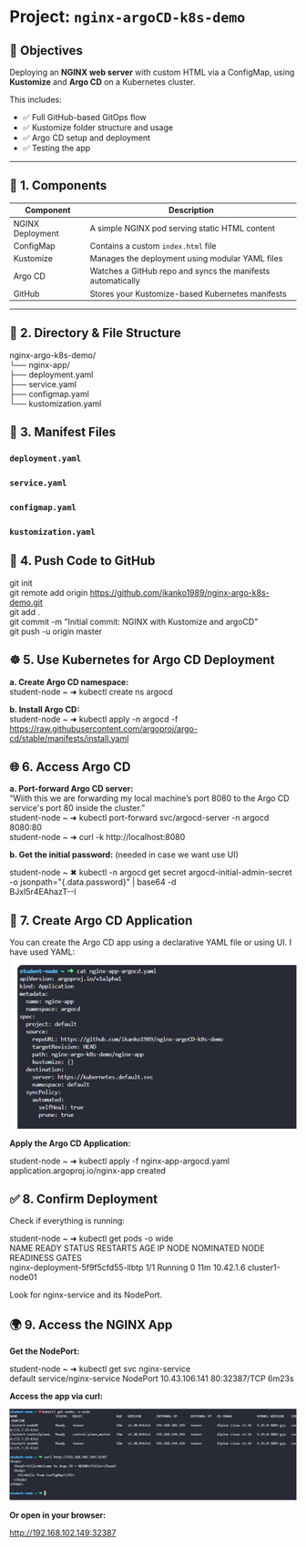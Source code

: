 #  Project: `nginx-argoCD-k8s-demo`

## 🎯 Objectives

Deploying an **NGINX web server** with custom HTML via a ConfigMap, using **Kustomize** and **Argo CD** on a Kubernetes cluster.

This includes:
- ✅ Full GitHub-based GitOps flow  
- ✅ Kustomize folder structure and usage  
- ✅ Argo CD setup and deployment  
- ✅ Testing the app  

---

## 🧱 1. Components

| Component         | Description                                                  |
|------------------|--------------------------------------------------------------|
| NGINX Deployment | A simple NGINX pod serving static HTML content               |
| ConfigMap        | Contains a custom `index.html` file                          |
| Kustomize        | Manages the deployment using modular YAML files              |
| Argo CD          | Watches a GitHub repo and syncs the manifests automatically  |
| GitHub           | Stores your Kustomize-based Kubernetes manifests             |

---

## 📁 2. Directory & File Structure  
nginx-argo-k8s-demo/  
└── nginx-app/  
├── deployment.yaml  
├── service.yaml  
├── configmap.yaml  
└── kustomization.yaml  

## 📄 3. Manifest Files

### `deployment.yaml`
### `service.yaml`
### `configmap.yaml`
### `kustomization.yaml`

## 🚀 4. Push Code to GitHub  
git init  
git remote add origin https://github.com/ikanko1989/nginx-argo-k8s-demo.git  
git add .  
git commit -m "Initial commit: NGINX with Kustomize and argoCD"  
git push -u origin master  

## ☸️ 5. Use Kubernetes for Argo CD Deployment  

**a. Create Argo CD namespace:**  
student-node ~ ➜  kubectl create ns argocd  

**b. Install Argo CD:**    
student-node ~ ➜  kubectl apply -n argocd -f https://raw.githubusercontent.com/argoproj/argo-cd/stable/manifests/install.yaml  

## 🌐 6. Access Argo CD
**a. Port-forward Argo CD server:**  
“Wiith this we are forwarding my local machine’s port 8080 to the Argo CD service's port 80 inside the cluster.”   
student-node ~ ➜  kubectl port-forward svc/argocd-server -n argocd 8080:80  
student-node ~ ➜  curl -k http://localhost:8080  
 
**b. Get the initial password:** 
(needed in case we want use UI)  

student-node ~ ✖ kubectl -n argocd get secret argocd-initial-admin-secret -o jsonpath="{.data.password}" | base64 -d  
BJxI5r4EAhazT--l  


## 🔁 7. Create Argo CD Application

You can create the Argo CD app using a declarative YAML file or using UI.
I have used YAML:  
![argocd.yaml](images/argocd.yaml.png)


**Apply the Argo CD Application:**

student-node ~ ➜  kubectl apply -f nginx-app-argocd.yaml   
application.argoproj.io/nginx-app created  

## ✅ 8. Confirm Deployment

Check if everything is running:  

student-node ~ ➜  kubectl get pods -o wide  
NAME                                READY   STATUS    RESTARTS   AGE   IP          NODE              NOMINATED NODE   READINESS GATES  
nginx-deployment-5f9f5cfd55-llbtp   1/1     Running   0          11m   10.42.1.6   cluster1-node01   <none>           <none>  



Look for nginx-service and its NodePort.  

## 🌍 9. Access the NGINX App

**Get the NodePort:**

student-node ~ ➜  kubectl get svc nginx-service  
default       service/nginx-service    NodePort       10.43.106.141   <none>    80:32387/TCP   6m23s


**Access the app via curl:**

![nodes_curl](images/nodes_curl.png)


**Or open in your browser:**

http://192.168.102.149:32387
